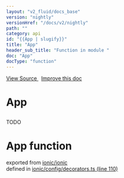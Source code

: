 ```yaml
---
layout: "v2_fluid/docs_base"
version: "nightly"
versionHref: "/docs/v2/nightly"
path: ""
category: api
id: "{{App | slugify}}"
title: "App"
header_sub_title: "Function in module "
doc: "App"
docType: "function"
---
```



<div class="improve-docs">
  <a href='http://github.com/driftyco/ionic2/tree/master/ionic/config/decorators.ts#L109'>
    View Source
  </a>
  &nbsp;
  <a href='http://github.com/driftyco/ionic2/edit/master/ionic/config/decorators.ts#L109'>
    Improve this doc
  </a>
</div>




<h1 class="api-title">

  App



</h1>





<p>TODO</p>


<h1 class="class export">App <span class="type">function</span></h1>
<p class="module">exported from <a href='undefined'>ionic/ionic</a><br/>
defined in <a href="https://github.com/driftyco/ionic2/tree/master/ionic/config/decorators.ts#L110-L141">ionic/config/decorators.ts (line 110)</a>
</p>

